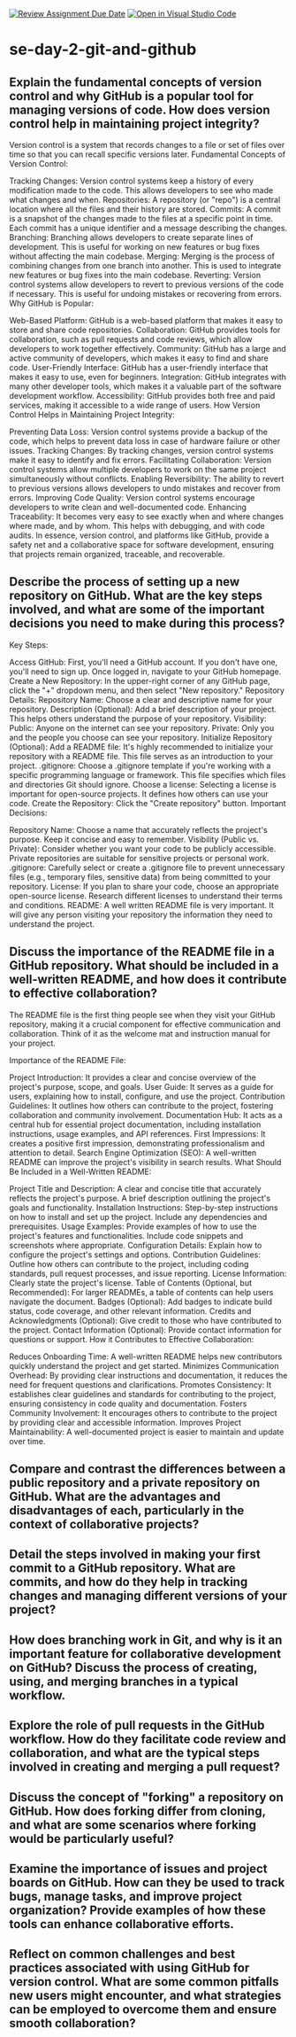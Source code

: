 [![Review Assignment Due Date](https://classroom.github.com/assets/deadline-readme-button-22041afd0340ce965d47ae6ef1cefeee28c7c493a6346c4f15d667ab976d596c.svg)](https://classroom.github.com/a/8wgCKhpZ)
[![Open in Visual Studio Code](https://classroom.github.com/assets/open-in-vscode-2e0aaae1b6195c2367325f4f02e2d04e9abb55f0b24a779b69b11b9e10269abc.svg)](https://classroom.github.com/online_ide?assignment_repo_id=18394700&assignment_repo_type=AssignmentRepo)
# se-day-2-git-and-github
## Explain the fundamental concepts of version control and why GitHub is a popular tool for managing versions of code. How does version control help in maintaining project integrity?
Version control is a system that records changes to a file or set of files over time so that you can recall specific versions later.
Fundamental Concepts of Version Control:

Tracking Changes:
Version control systems keep a history of every modification made to the code. This allows developers to see who made what changes and when.
Repositories:
A repository (or "repo") is a central location where all the files and their history are stored.
Commits:
A commit is a snapshot of the changes made to the files at a specific point in time. Each commit has a unique identifier and a message describing the changes.
Branching:
Branching allows developers to create separate lines of development. This is useful for working on new features or bug fixes without affecting the main codebase.
Merging:
Merging is the process of combining changes from one branch into another. This is used to integrate new features or bug fixes into the main codebase.
Reverting:
Version control systems allow developers to revert to previous versions of the code if necessary. This is useful for undoing mistakes or recovering from errors.
Why GitHub is Popular:

Web-Based Platform:
GitHub is a web-based platform that makes it easy to store and share code repositories.
Collaboration:
GitHub provides tools for collaboration, such as pull requests and code reviews, which allow developers to work together effectively.
Community:
GitHub has a large and active community of developers, which makes it easy to find and share code.
User-Friendly Interface:
GitHub has a user-friendly interface that makes it easy to use, even for beginners.
Integration:
GitHub integrates with many other developer tools, which makes it a valuable part of the software development workflow.
Accessibility:
GitHub provides both free and paid services, making it accessible to a wide range of users.
How Version Control Helps in Maintaining Project Integrity:

Preventing Data Loss:
Version control systems provide a backup of the code, which helps to prevent data loss in case of hardware failure or other issues.
Tracking Changes:
By tracking changes, version control systems make it easy to identify and fix errors.
Facilitating Collaboration:
Version control systems allow multiple developers to work on the same project simultaneously without conflicts.
Enabling Reversibility:
The ability to revert to previous versions allows developers to undo mistakes and recover from errors.
Improving Code Quality:
Version control systems encourage developers to write clean and well-documented code.
Enhancing Traceability:
It becomes very easy to see exactly when and where changes where made, and by whom. This helps with debugging, and with code audits.
In essence, version control, and platforms like GitHub, provide a safety net and a collaborative space for software development, ensuring that projects remain organized, traceable, and recoverable.

## Describe the process of setting up a new repository on GitHub. What are the key steps involved, and what are some of the important decisions you need to make during this process?
Key Steps:

Access GitHub:
First, you'll need a GitHub account. If you don't have one, you'll need to sign up.
Once logged in, navigate to your GitHub homepage.
Create a New Repository:
In the upper-right corner of any GitHub page, click the "+" dropdown menu, and then select "New repository."
Repository Details:
Repository Name: Choose a clear and descriptive name for your repository.
Description (Optional): Add a brief description of your project. This helps others understand the purpose of your repository.
Visibility:
Public: Anyone on the internet can see your repository.
Private: Only you and the people you choose can see your repository.
Initialize Repository (Optional):
Add a README file: It's highly recommended to initialize your repository with a README file. This file serves as an introduction to your project.
.gitignore: Choose a .gitignore template if you're working with a specific programming language or framework. This file specifies which files and directories Git should ignore.
Choose a license: Selecting a license is important for open-source projects. It defines how others can use your code.
Create the Repository:
Click the "Create repository" button.
Important Decisions:

Repository Name:
Choose a name that accurately reflects the project's purpose.
Keep it concise and easy to remember.
Visibility (Public vs. Private):
Consider whether you want your code to be publicly accessible.
Private repositories are suitable for sensitive projects or personal work.
.gitignore:
Carefully select or create a .gitignore file to prevent unnecessary files (e.g., temporary files, sensitive data) from being committed to your repository.
License:
If you plan to share your code, choose an appropriate open-source license.
Research different licenses to understand their terms and conditions.
README:
A well written README file is very important. It will give any person visiting your repository the information they need to understand the project.
## Discuss the importance of the README file in a GitHub repository. What should be included in a well-written README, and how does it contribute to effective collaboration?
The README file is the first thing people see when they visit your GitHub repository, making it a crucial component for effective communication and collaboration. Think of it as the welcome mat and instruction manual for your project.

Importance of the README File:

Project Introduction: It provides a clear and concise overview of the project's purpose, scope, and goals.
User Guide: It serves as a guide for users, explaining how to install, configure, and use the project.
Contribution Guidelines: It outlines how others can contribute to the project, fostering collaboration and community involvement.
Documentation Hub: It acts as a central hub for essential project documentation, including installation instructions, usage examples, and API references.
First Impressions: It creates a positive first impression, demonstrating professionalism and attention to detail.
Search Engine Optimization (SEO): A well-written README can improve the project's visibility in search results.
What Should Be Included in a Well-Written README:

Project Title and Description:
A clear and concise title that accurately reflects the project's purpose.
A brief description outlining the project's goals and functionality.
Installation Instructions:
Step-by-step instructions on how to install and set up the project.
Include any dependencies and prerequisites.
Usage Examples:
Provide examples of how to use the project's features and functionalities.
Include code snippets and screenshots where appropriate.
Configuration Details:
Explain how to configure the project's settings and options.
Contribution Guidelines:
Outline how others can contribute to the project, including coding standards, pull request processes, and issue reporting.
License Information:
Clearly state the project's license.
Table of Contents (Optional, but Recommended):
For larger READMEs, a table of contents can help users navigate the document.
Badges (Optional):
Add badges to indicate build status, code coverage, and other relevant information.
Credits and Acknowledgments (Optional):
Give credit to those who have contributed to the project.
Contact Information (Optional):
Provide contact information for questions or support.
How it Contributes to Effective Collaboration:

Reduces Onboarding Time: A well-written README helps new contributors quickly understand the project and get started.
Minimizes Communication Overhead: By providing clear instructions and documentation, it reduces the need for frequent questions and clarifications.
Promotes Consistency: It establishes clear guidelines and standards for contributing to the project, ensuring consistency in code quality and documentation.
Fosters Community Involvement: It encourages others to contribute to the project by providing clear and accessible information.
Improves Project Maintainability: A well-documented project is easier to maintain and update over time.
## Compare and contrast the differences between a public repository and a private repository on GitHub. What are the advantages and disadvantages of each, particularly in the context of collaborative projects?

## Detail the steps involved in making your first commit to a GitHub repository. What are commits, and how do they help in tracking changes and managing different versions of your project?

## How does branching work in Git, and why is it an important feature for collaborative development on GitHub? Discuss the process of creating, using, and merging branches in a typical workflow.

## Explore the role of pull requests in the GitHub workflow. How do they facilitate code review and collaboration, and what are the typical steps involved in creating and merging a pull request?

## Discuss the concept of "forking" a repository on GitHub. How does forking differ from cloning, and what are some scenarios where forking would be particularly useful?

## Examine the importance of issues and project boards on GitHub. How can they be used to track bugs, manage tasks, and improve project organization? Provide examples of how these tools can enhance collaborative efforts.

## Reflect on common challenges and best practices associated with using GitHub for version control. What are some common pitfalls new users might encounter, and what strategies can be employed to overcome them and ensure smooth collaboration?
